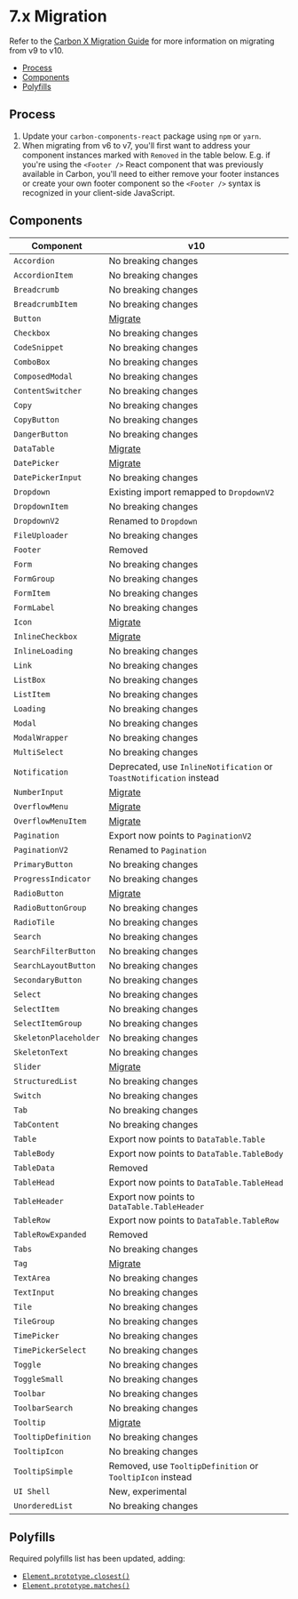# 7.x Migration

Refer to the
[Carbon X Migration Guide](https://www.carbondesignsystem.com/updates/v10-migration/overview)
for more information on migrating from v9 to v10.

<!-- prettier-ignore-start -->
<!-- To run doctoc, just do `npx doctoc migrate-to-7.x.md` in this directory! -->

<!-- START doctoc generated TOC please keep comment here to allow auto update -->
<!-- DON'T EDIT THIS SECTION, INSTEAD RE-RUN doctoc TO UPDATE -->


- [Process](#process)
- [Components](#components)
- [Polyfills](#polyfills)

<!-- END doctoc generated TOC please keep comment here to allow auto update -->
<!-- prettier-ignore-end -->

## Process

1. Update your `carbon-components-react` package using `npm` or `yarn`.
1. When migrating from v6 to v7, you'll first want to address your component
   instances marked with `Removed` in the table below. E.g. if you're using the
   `<Footer />` React component that was previously available in Carbon, you'll
   need to either remove your footer instances or create your own footer
   component so the `<Footer />` syntax is recognized in your client-side
   JavaScript.

## Components

| Component             | v10                                                                 |
| --------------------- | ------------------------------------------------------------------- |
| `Accordion`           | No breaking changes                                                 |
| `AccordionItem`       | No breaking changes                                                 |
| `Breadcrumb`          | No breaking changes                                                 |
| `BreadcrumbItem`      | No breaking changes                                                 |
| `Button`              | [Migrate](../../src/components/Button/migrate-to-7.x.md)            |
| `Checkbox`            | No breaking changes                                                 |
| `CodeSnippet`         | No breaking changes                                                 |
| `ComboBox`            | No breaking changes                                                 |
| `ComposedModal`       | No breaking changes                                                 |
| `ContentSwitcher`     | No breaking changes                                                 |
| `Copy`                | No breaking changes                                                 |
| `CopyButton`          | No breaking changes                                                 |
| `DangerButton`        | No breaking changes                                                 |
| `DataTable`           | [Migrate](../../src/components/DataTable/migrate-to-7.x.md)         |
| `DatePicker`          | [Migrate](../../src/components/DatePicker/migrate-to-7.x.md)        |
| `DatePickerInput`     | No breaking changes                                                 |
| `Dropdown`            | Existing import remapped to `DropdownV2`                            |
| `DropdownItem`        | No breaking changes                                                 |
| `DropdownV2`          | Renamed to `Dropdown`                                               |
| `FileUploader`        | No breaking changes                                                 |
| `Footer`              | Removed                                                             |
| `Form`                | No breaking changes                                                 |
| `FormGroup`           | No breaking changes                                                 |
| `FormItem`            | No breaking changes                                                 |
| `FormLabel`           | No breaking changes                                                 |
| `Icon`                | [Migrate](../../src/components/Icon/migrate-to-7.x.md)              |
| `InlineCheckbox`      | [Migrate](../../src/components/InlineCheckbox/migrate-to-7.x.md)    |
| `InlineLoading`       | No breaking changes                                                 |
| `Link`                | No breaking changes                                                 |
| `ListBox`             | No breaking changes                                                 |
| `ListItem`            | No breaking changes                                                 |
| `Loading`             | No breaking changes                                                 |
| `Modal`               | No breaking changes                                                 |
| `ModalWrapper`        | No breaking changes                                                 |
| `MultiSelect`         | No breaking changes                                                 |
| `Notification`        | Deprecated, use `InlineNotification` or `ToastNotification` instead |
| `NumberInput`         | [Migrate](../../src/components/NumberInput/migrate-to-7.x.md)       |
| `OverflowMenu`        | [Migrate](../../src/components/OverflowMenu/migrate-to-7.x.md)      |
| `OverflowMenuItem`    | [Migrate](../../src/components/OverflowMenuItem/migrate-to-7.x.md)  |
| `Pagination`          | Export now points to `PaginationV2`                                 |
| `PaginationV2`        | Renamed to `Pagination`                                             |
| `PrimaryButton`       | No breaking changes                                                 |
| `ProgressIndicator`   | No breaking changes                                                 |
| `RadioButton`         | [Migrate](../../src/components/RadioButton/migrate-to-7.x.md)       |
| `RadioButtonGroup`    | No breaking changes                                                 |
| `RadioTile`           | No breaking changes                                                 |
| `Search`              | No breaking changes                                                 |
| `SearchFilterButton`  | No breaking changes                                                 |
| `SearchLayoutButton`  | No breaking changes                                                 |
| `SecondaryButton`     | No breaking changes                                                 |
| `Select`              | No breaking changes                                                 |
| `SelectItem`          | No breaking changes                                                 |
| `SelectItemGroup`     | No breaking changes                                                 |
| `SkeletonPlaceholder` | No breaking changes                                                 |
| `SkeletonText`        | No breaking changes                                                 |
| `Slider`              | [Migrate](../../src/components/Slider/migrate-to-7.x.md)            |
| `StructuredList`      | No breaking changes                                                 |
| `Switch`              | No breaking changes                                                 |
| `Tab`                 | No breaking changes                                                 |
| `TabContent`          | No breaking changes                                                 |
| `Table`               | Export now points to `DataTable.Table`                              |
| `TableBody`           | Export now points to `DataTable.TableBody`                          |
| `TableData`           | Removed                                                             |
| `TableHead`           | Export now points to `DataTable.TableHead`                          |
| `TableHeader`         | Export now points to `DataTable.TableHeader`                        |
| `TableRow`            | Export now points to `DataTable.TableRow`                           |
| `TableRowExpanded`    | Removed                                                             |
| `Tabs`                | No breaking changes                                                 |
| `Tag`                 | [Migrate](../../src/components/Tag/migrate-to-7.x.md)               |
| `TextArea`            | No breaking changes                                                 |
| `TextInput`           | No breaking changes                                                 |
| `Tile`                | No breaking changes                                                 |
| `TileGroup`           | No breaking changes                                                 |
| `TimePicker`          | No breaking changes                                                 |
| `TimePickerSelect`    | No breaking changes                                                 |
| `Toggle`              | No breaking changes                                                 |
| `ToggleSmall`         | No breaking changes                                                 |
| `Toolbar`             | No breaking changes                                                 |
| `ToolbarSearch`       | No breaking changes                                                 |
| `Tooltip`             | [Migrate](../../src/components/Tooltip/migrate-to-7.x.md)           |
| `TooltipDefinition`   | No breaking changes                                                 |
| `TooltipIcon`         | No breaking changes                                                 |
| `TooltipSimple`       | Removed, use `TooltipDefinition` or `TooltipIcon` instead           |
| `UI Shell`            | New, experimental                                                   |
| `UnorderedList`       | No breaking changes                                                 |

## Polyfills

Required polyfills list has been updated, adding:

- [`Element.prototype.closest()`](https://developer.mozilla.org/en-US/docs/Web/API/Element/closest)
- [`Element.prototype.matches()`](https://developer.mozilla.org/en-US/docs/Web/API/Element/matches)
